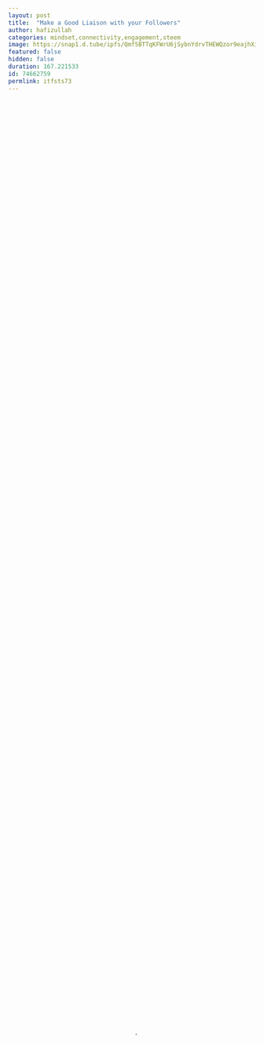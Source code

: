 ```yaml
---
layout: post
title:  "Make a Good Liaison with your Followers"
author: hafizullah
categories: mindset,connectivity,engagement,steem
image: https://snap1.d.tube/ipfs/Qmf5BTTqKFWrU6jSybnYdrvTHEWQzor9eajhXiiDNW796m
featured: false
hidden: false
duration: 167.221533
id: 74662759
permlink: itfsts73
---
```

    
<video poster="https://snap1.d.tube/ipfs/Qmf5BTTqKFWrU6jSybnYdrvTHEWQzor9eajhXiiDNW796m" autoplay="" id="player_html5_api" class="vjs-tech" style="width: 100%; height: 100%;" tabindex="-1" src="https://video.dtube.top/ipfs/QmcJvLPm3v52XDCpjWhEbxj261yGqjYc8HmGwRjC9KTEi7"></video>


Friends,

It is important of a successful journey in anywhere to main a good relation with each and others. And it is most important for any social media side. If you are planning for a long term journey with any social media platform then you need to maintain a good liaison with your followers.

I think followers are the main power for speared anything and they can help you a lots for ahead smoothly. Do you ever think why peoples follow you? Why the numbers of your followers are increasing?

So let’s talk today about liaison with our followers.

Thanks all for watching this video.
@hafizullah

<center>![Hafiz Banner.png](https://cdn.steemitimages.com/DQmVhANbtgWPj8XYyQNGsJS5iPBaYKV2YCrdq3Bn5PPu1Kb/Hafiz%20Banner.png)<center>Subscribe me DTube: [https://d.tube/#!/c/hafizullah]( https://d.tube/#!/c/hafizullah)<center><center>Follow me Twitter: [https://twitter.com/hafizdhaka]( https://twitter.com/hafizdhaka)<center><center>Add me Facebook : [https://www.facebook.com/hafiz.metu]( https://www.facebook.com/hafiz.metu)<center>Subscribe my Channel on YouTube: https://www.youtube.com/channel/UCMjwsztBrprT7XWeVwURrjA</center>

</br>
____

![dtube lovo.jpg](https://cdn.steemitimages.com/DQmegWp6TuSuXLpehPUa5MKisQ7FTvsgXSNbDohX81aARgm/dtube%20lovo.jpg)
____

 ![dztu0hhazx.jpg](https://img.esteem.ws/dztu0hhazx.jpg)

Thanks for understand the value of the green nature for a beautiful and secure planet.
  ___

